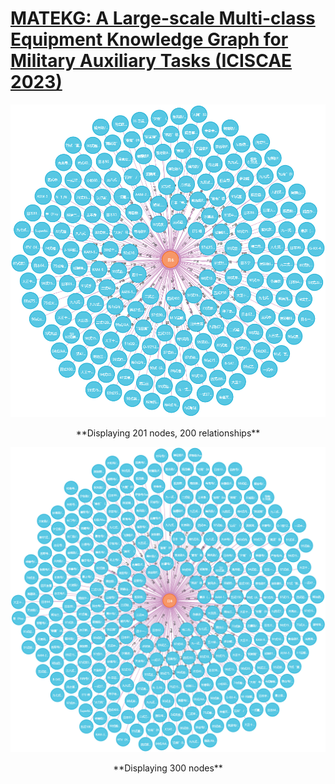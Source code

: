# [MATEKG: A Large-scale Multi-class Equipment Knowledge Graph for Military Auxiliary Tasks (ICISCAE 2023)](https://ieeexplore.ieee.org/document/10393780)

<img src="figure/graph_200.png">
<p align="center">
  **Displaying 201 nodes, 200 relationships**
</p>

<img src="figure/graph_400.png">
<p align="center">
  **Displaying 300 nodes**
</p>

